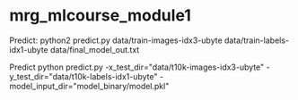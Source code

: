 # mrg_mlcourse_module1
Predict:
python2 predict.py data/train-images-idx3-ubyte data/train-labels-idx1-ubyte data/final_model_out.txt

Predict
python predict.py -x_test_dir="data/t10k-images-idx3-ubyte" -y_test_dir="data/t10k-labels-idx1-ubyte" -model_input_dir="model_binary/model.pkl"
